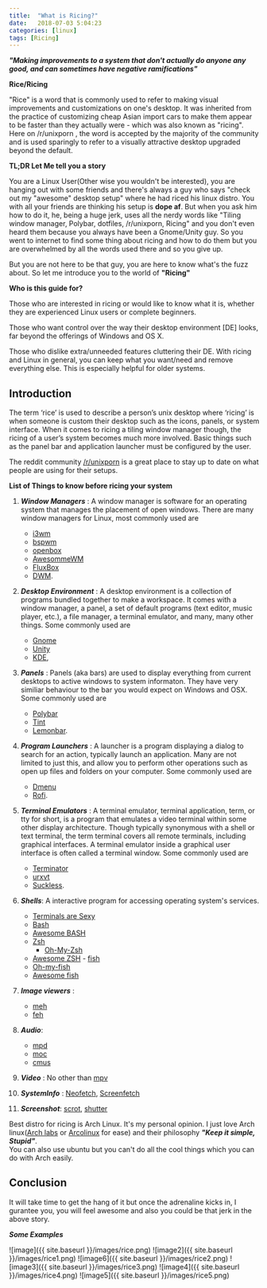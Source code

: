 ```yaml
---
title:  "What is Ricing?"
date:   2018-07-03 5:04:23
categories: [linux]
tags: [Ricing]
---
```


 ___"Making improvements to a system that don't actually do anyone any good, and can sometimes have negative ramifications"___

 
__Rice/Ricing__

   "Rice" is a word that is commonly used to refer to making visual improvements and customizations on one's desktop. It was inherited from the practice of customizing cheap Asian import cars to make them appear to be faster than they actually were - which was also known as "ricing". Here on /r/unixporn , the word is accepted by the majority of the community and is used sparingly to refer to a visually attractive desktop upgraded beyond the default.


__TL;DR Let Me tell you a story__

  You are a Linux User(Other wise you wouldn't be interested), you are hanging out with some friends and there's always a guy who says "check out my "awesome" desktop setup" where he had riced his linux distro. You with all your friends are thinking his setup is __dope af__. But when you ask him how to do it, he, being a huge jerk, uses all the nerdy words like "Tiling window manager, Polybar, dotfiles, /r/unixporn, Ricing" and you don't even heard them because you always have been a Gnome/Unity guy. So you went to internet to find some thing about ricing and how to do them but you are overwhelmed by all the words used there and so you give up.


But you are not here to be that guy, you are here to know what's the fuzz about. So let me introduce you to the world of __"Ricing"__
  


__Who is this guide for?__

Those who are interested in ricing or would like to know what it is, whether they are experienced Linux users or complete beginners.

Those who want control over the way their desktop environment [DE] looks, far beyond the offerings of Windows and OS X.

Those who dislike extra/unneeded features cluttering their DE. With ricing and Linux in general, you can keep what you want/need and remove everything else. This is especially helpful for older systems.  

## Introduction
The term ‘rice’ is used to describe a person’s unix desktop where ‘ricing’ is when someone is custom their desktop such as the icons, panels, or system interface. When it comes to ricing a tiling window manager though, the ricing of a user’s system becomes much more involved. Basic things such as the panel bar and application launcher must be configured by the user.

The reddit community [/r/unixporn][unixporn] is a great place to stay up to date on what people are using for their setups.

__List of Things to know before ricing your system__

   1. ___Window Managers___  : A window manager is software for an operating system that manages the placement of open windows. There are many window managers for Linux, most commonly used are
         - [i3wm][i3website]
         - [bspwm][bspwmwebsite]
         - [openbox][openboxwebsite]
         - [AwesommeWM][awesomewebsite]
         - [FluxBox][fboxwebsite]
         - [DWM][dwm].

   2. ___Desktop Environment___ :  A desktop environment is a collection of programs bundled together to make a workspace. It comes with a window manager, a panel, a set of default programs (text editor, music player, etc.), a file manager, a terminal emulator, and many, many other things. Some commonly used are
       - [Gnome][gnome]
       - [Unity][unity]
       - [KDE][kde],  

   3. ___Panels___ : Panels (aka bars) are used to display everything from current desktops to active windows to system informaton. They have very similiar behaviour to the bar you would expect on Windows and OSX. Some commonly used are
       - [Polybar][polybar]
       - [Tint][tint]
       - [Lemonbar][lemonbar].

   4. ___Program Launchers___ : A launcher is a program displaying a dialog to search for an action, typically launch an application. Many are not limited to just this, and allow you to perform other operations such as open up files and folders on your computer. Some commonly used are 
      - [Dmenu][dmenu]
      - [Rofi][rofi].

   5. ___Terminal Emulators___ : A terminal emulator, terminal application, term, or tty for short, is a program that emulates a video terminal within some other display architecture. Though typically synonymous with a shell or text terminal, the term terminal covers all remote terminals, including graphical interfaces. A terminal emulator inside a graphical user interface is often called a terminal window. Some commonly used are
      - [Terminator][terminator]
      - [urxvt][urxvt]
      - [Suckless][st].

   6. ___Shells___: A interactive program for accessing operating system's services. 
      - [Terminals are Sexy][tsexy]
      -  [Bash][bash]
       -  [Awesome BASH][abash]
        -  [Zsh][zsh]
             - [Oh-My-Zsh][ohmyzsh]
         - [Awesome ZSH][azsh]
    -  [fish][fish]
       - [Oh-my-fish][ohmyfish]
       - [Awesome fish][afish]

   7. ___Image viewers___ : 
        -  [meh][meh]
        -  [feh][feh]
    
   8. ___Audio___: 
        -  [mpd][mpd] 
        -  [moc][moc]
        -  [cmus][cmus]
   9. ___Video___ : No other than [mpv][mpv]
   
   10. ___SystemInfo___ : [Neofetch][neofetch], [Screenfetch][screenfetch]

   11. ___Screenshot___: [scrot][scrot], [shutter][shutter]

  Best distro for ricing is Arch Linux. It's my personal opinion. I just love Arch linux([Arch labs][alasb] or [Arcolinux][alinux] for ease) and their philosophy ___"Keep it simple, Stupid"___.  
  You can also use ubuntu but you can't do all the cool things which you can do with Arch easily.
 
## Conclusion
  It will take time to get the hang of it but once the adrenaline kicks in, I gurantee you, you will feel awesome and also you could be that jerk in the above story.


___Some Examples___


![image]({{ site.baseurl }}/images/rice.png)
![image2]({{ site.baseurl }}/images/rice1.png)
![image6]({{ site.baseurl }}/images/rice2.png)
![image3]({{ site.baseurl }}/images/rice3.png)
![image4]({{ site.baseurl }}/images/rice4.png)
![image5]({{ site.baseurl }}/images/rice5.png)


[unixporn]:https://www.reddit.com/r/unixporn
[i3website]: https://i3wm.org
[bspwmwebsite]: https://github.com/baskerville/bspwm
[openboxwebsite]: https://openbox.org
[awesomewebsite]: https://awesomewm.org
[fboxwebsite]: https://fluxbox.org
[dwm]: https://dwm.suckless.org
[gnome]: https://www.gnome.org
[unity]: https://unity3d.org
[kde]: https://www.kde.org
[polybar]: //https://github.com/jaagr/polybar
[tint]: https://https://wiki.archlinux.org/index.php/tint2
[lemonbar]: https://https://github.com/LemonBoy/bar
[dmenu]: https://tools.suckless.org/dmenu/
[rofi]: https://github.com/DaveDavenport/rofi
[terminator]: https://gnometerminator.blogspot.com/p/introduction.html
[urxvt]: https://wiki.archlinux.org/index.php/rxvt-unicode
[st]: https://st.suckless.org/
[tsexy]:https://terminalsare.sexy/
[bash]: https://www.gnu.org/software/bash/
[abash]: https://github.com/awesome-lists/awesome-bash
[zsh]: https://www.zsh.org/
[ohmyzsh]: https://ohmyz.sh/
[azsh]: https://github.com/unixorn/awesome-zsh-plugins
[fish]: https://fishshell.com/
[ohmyfish]: https://github.com/oh-my-fish/oh-my-fish
[afish]: https://github.com/fisherman/awesome-fish-shell
[meh]: https:///www.johnhawthorn.com/meh/
[feh]: https://feh.finalrewind.org/
[mpd]: https://github.com/MusicPlayerDaemon/MPD
[moc]: https://moc.daper.net/
[cmus]: https://cmus.github.io/
[mpv]: https://mpv.io/
[screenfetch]: https://github.com/KittyKatt/screenFetch
[neofetch]: https://github.com/dylanaraps/neofetch
[scrot]: https://github.com/dreamer/scrot
[shutter]: https://shutter-project.org/
[alasb]: https://archlabslinux.com/
[alinux]: https://arcolinux.info
